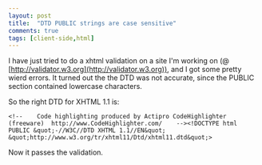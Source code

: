 ```yaml
---
layout: post
title:  "DTD PUBLIC strings are case sensitive"
comments: true
tags: [client-side,html]
---
```



I have just tried to do a xhtml validation on a site I'm working on (@ [http://validator.w3.org](http://validator.w3.org)), and I got some pretty wierd errors. It turned out the the DTD was not accurate, since the PUBLIC section contained lowercase characters.

So the right DTD for XHTML 1.1 is:
```
<!--    Code highlighting produced by Actipro CodeHighlighter (freeware)  http://www.CodeHighlighter.com/    --><!DOCTYPE html PUBLIC &quot;-//W3C//DTD XHTML 1.1//EN&quot; &quot;http://www.w3.org/tr/xhtml11/Dtd/xhtml11.dtd&quot;>
```


Now it passes the validation.

